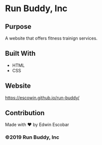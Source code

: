 # Run Buddy, Inc

## Purpose
A website that offers fitness trainign services.

## Built With
* HTML
* CSS

## Website
https://escowin.github.io/run-buddy/

## Contribution
Made with ❤️ by Edwin Escobar

### ©️2019 Run Buddy, Inc
